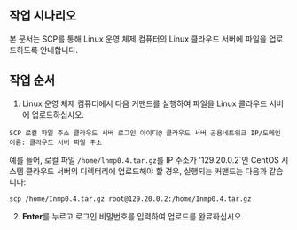 ## 작업 시나리오
본 문서는 SCP를 통해 Linux 운영 체제 컴퓨터의 Linux 클라우드 서버에 파일을 업로드하도록 안내합니다.

## 작업 순서

1. Linux 운영 체제 컴퓨터에서 다음 커맨드를 실행하여 파일을 Linux 클라우드 서버에 업로드하십시오.
```
SCP 로컬 파일 주소 클라우드 서버 로그인 아이디@ 클라우드 서버 공용네트워크 IP/도메인 이름: 클라우드 서버 파일 주소
```
예를 들어, 로컬 파일 `/home/lnmp0.4.tar.gz`를 IP 주소가 '129.20.0.2`인 CentOS 시스템 클라우드 서버의 디렉터리에 업로드해야 할 경우, 실행되는 커맨드는 다음과 같습니다:
```
scp /home/Inmp0.4.tar.gz root@129.20.0.2:/home/Inmp0.4.tar.gz
```
2. **Enter**를 누르고 로그인 비밀번호를 입력하여 업로드를 완료하십시오.
